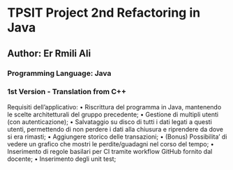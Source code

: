 # **TPSIT Project 2nd Refactoring in Java**
## Author: Er Rmili Ali

### Programming Language: Java
### 1st Version - Translation from C++

Requisiti dell’applicativo:
• Riscrittura del programma in Java, mantenendo le scelte architetturali del gruppo
precedente;
• Gestione di multipli utenti (con autenticazione);
• Salvataggio su disco di tutti i dati legati a questi utenti, permettendo di non perdere i dati
alla chiusura e riprendere da dove si era rimasti;
• Aggiungere storico delle transazioni;
• (Bonus) Possibilita’ di vedere un grafico che mostri le perdite/guadagni nel corso del tempo;
• Inserimento di regole basilari per CI tramite workflow GitHub fornito dal docente;
• Inserimento degli unit test;